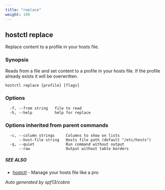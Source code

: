 ```yaml
---
title: "replace"
weight: 100
---
```


## hostctl replace

Replace content to a profile in your hosts file.

### Synopsis


Reads from a file and set content to a profile in your hosts file.
If the profile already exists it will be overwritten.


```
hostctl replace [profile] [flags]
```

### Options

```
  -f, --from string   file to read
  -h, --help          help for replace
```

### Options inherited from parent commands

```
  -c, --column strings     Columns to show on lists
      --host-file string   Hosts file path (default "/etc/hosts")
  -q, --quiet              Run command without output
      --raw                Output without table borders
```

##### SEE ALSO

* [hostctl](/docs/cli-usage/hostctl)	 - Manage your hosts file like a pro

*Auto generated by spf13/cobra*
